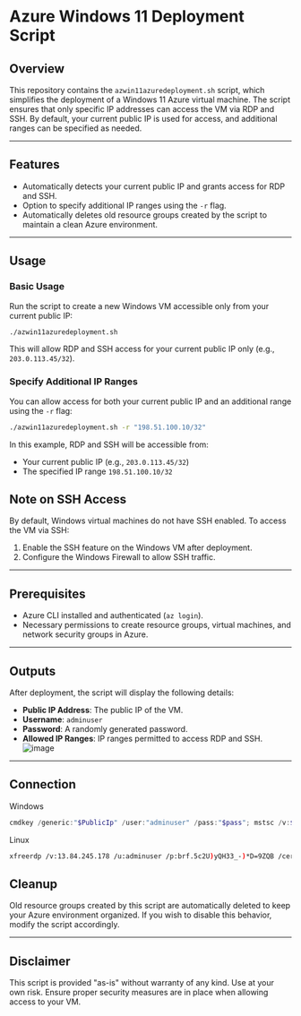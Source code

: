 # Azure Windows 11 Deployment Script

## Overview
This repository contains the `azwin11azuredeployment.sh` script, which simplifies the deployment of a Windows 11 Azure virtual machine. The script ensures that only specific IP addresses can access the VM via RDP and SSH. By default, your current public IP is used for access, and additional ranges can be specified as needed.

---

## Features
- Automatically detects your current public IP and grants access for RDP and SSH.
- Option to specify additional IP ranges using the `-r` flag.
- Automatically deletes old resource groups created by the script to maintain a clean Azure environment.

---

## Usage
### Basic Usage
Run the script to create a new Windows VM accessible only from your current public IP:

```bash
./azwin11azuredeployment.sh
```

This will allow RDP and SSH access for your current public IP only (e.g., `203.0.113.45/32`).

### Specify Additional IP Ranges
You can allow access for both your current public IP and an additional range using the `-r` flag:

```bash
./azwin11azuredeployment.sh -r "198.51.100.10/32"
```

In this example, RDP and SSH will be accessible from:
- Your current public IP (e.g., `203.0.113.45/32`)
- The specified IP range `198.51.100.10/32`



## Note on SSH Access
By default, Windows virtual machines do not have SSH enabled. To access the VM via SSH:
1. Enable the SSH feature on the Windows VM after deployment.
2. Configure the Windows Firewall to allow SSH traffic.

---

## Prerequisites
- Azure CLI installed and authenticated (`az login`).
- Necessary permissions to create resource groups, virtual machines, and network security groups in Azure.

---

## Outputs
After deployment, the script will display the following details:
- **Public IP Address**: The public IP of the VM.
- **Username**: `adminuser`
- **Password**: A randomly generated password.
- **Allowed IP Ranges**: IP ranges permitted to access RDP and SSH.
![image](https://github.com/user-attachments/assets/284ccf76-ca02-4c75-85c0-6ecc77cf6485)


---

## Connection

Windows
```Powershell
cmdkey /generic:"$PublicIp" /user:"adminuser" /pass:"$pass"; mstsc /v:$publicip
```

Linux
```bash
xfreerdp /v:13.84.245.178 /u:adminuser /p:brf.5c2U)yQH33_-)*D=9ZQB /cert:ignore
```

## Cleanup
Old resource groups created by this script are automatically deleted to keep your Azure environment organized. If you wish to disable this behavior, modify the script accordingly.

---

## Disclaimer
This script is provided "as-is" without warranty of any kind. Use at your own risk. Ensure proper security measures are in place when allowing access to your VM.

